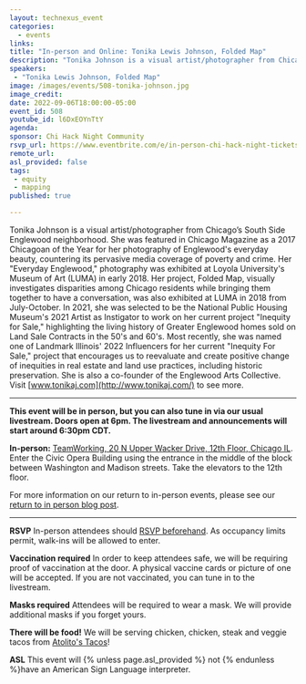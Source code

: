 ```yaml
---
layout: technexus_event
categories:
  - events
links: 
title: "In-person and Online: Tonika Lewis Johnson, Folded Map"
description: "Tonika Johnson is a visual artist/photographer from Chicago’s South Side Englewood neighborhood. She was featured in Chicago Magazine as a 2017 Chicagoan of the Year for her photography of Englewood's everyday beauty, countering its pervasive media coverage of poverty and crime. Most recently, she was named one of Landmark Illinois' 2022 Influencers for her current \"Inequity For Sale,\" project that encourages us to reevaluate and create positive change of inequities in real estate and land use practices, including historic preservation."
speakers:
 - "Tonika Lewis Johnson, Folded Map"
image: /images/events/508-tonika-johnson.jpg
image_credit: 
date: 2022-09-06T18:00:00-05:00
event_id: 508
youtube_id: l6DxEOYnTtY
agenda: 
sponsor: Chi Hack Night Community
rsvp_url: https://www.eventbrite.com/e/in-person-chi-hack-night-tickets-207988107027
remote_url: 
asl_provided: false
tags: 
 - equity
 - mapping
published: true

---
```


Tonika Johnson is a visual artist/photographer from Chicago’s South Side Englewood neighborhood. She was featured in Chicago Magazine as a 2017 Chicagoan of the Year for her photography of Englewood's everyday beauty, countering its pervasive media coverage of poverty and crime. Her "Everyday Englewood," photography was exhibited at Loyola University's Museum of Art (LUMA) in early 2018. Her project, Folded Map, visually investigates disparities among Chicago residents while bringing them together to have a conversation, was also exhibited at LUMA in 2018 from July-October. In 2021, she was selected to be the National Public Housing Museum's 2021 Artist as Instigator to work on her current project "Inequity for Sale," highlighting the living history of Greater Englewood homes sold on Land Sale Contracts in the 50's and 60's. Most recently, she was named one of Landmark Illinois' 2022 Influencers for her current "Inequity For Sale," project that encourages us to reevaluate and create positive change of inequities in real estate and land use practices, including historic preservation. She is also a co-founder of the Englewood Arts Collective. Visit [www.tonikaj.com](http://www.tonikaj.com/) to see more.  

---

**This event will be in person, but you can also tune in via our usual livestream. Doors open at 6pm. The livestream and announcements will start around 6:30pm CDT.**

**In-person:** <a href='https://www.google.com/maps/place/TechNexus+Venture+Collaborative/@41.8835673,-87.6394085,17z/data=!3m1!4b1!4m5!3m4!1s0x880e2d5be57f04c5:0xa87e47e177660090!8m2!3d41.8835673!4d-87.6372198'>TeamWorking, 20 N Upper Wacker Drive, 12th Floor, Chicago IL</a>. Enter the Civic Opera Building using the entrance in the middle of the block between Washington and Madison streets. Take the elevators to the 12th floor.

For more information on our return to in-person events, please see our [return to in person blog post](/blog/2021/11/09/2021-return-to-in-person.html). 

---

**RSVP** In-person attendees should [RSVP beforehand]({{page.rsvp_url}}). As occupancy limits permit, walk-ins will be allowed to enter.

**Vaccination required** In order to keep attendees safe, we will be requiring proof of vaccination at the door. A physical vaccine cards or picture of one will be accepted. If you are not vaccinated, you can tune in to the livestream.

**Masks required** Attendees will be required to wear a mask. We will provide additional masks if you forget yours.

**There will be food!** We will be serving chicken, chicken, steak and veggie tacos from [Atolito's Tacos](https://atolito.com/restaurant/625/Atolito)!

**ASL** This event will {% unless page.asl_provided %} not {% endunless %}have an American Sign Language interpreter.
